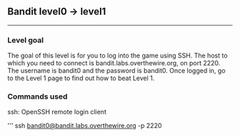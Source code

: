 ## Bandit level0 -> level1
---
### Level goal

The goal of this level is for you to log into the game using SSH. The host to which you need to connect is bandit.labs.overthewire.org, on port 2220. The username is bandit0 and the password is bandit0. Once logged in, go to the Level 1 page to find out how to beat Level 1.

### Commands used

ssh: OpenSSH remote login client

''' ssh bandit0@bandit.labs.overthewire.org -p 2220
